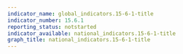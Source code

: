 ```yaml
---
indicator_name: global_indicators.15-6-1-title
indicator_number: 15.6.1
reporting_status: notstarted
indicator_available: national_indicators.15-6-1-title
graph_title: national_indicators.15-6-1-title
---
```

